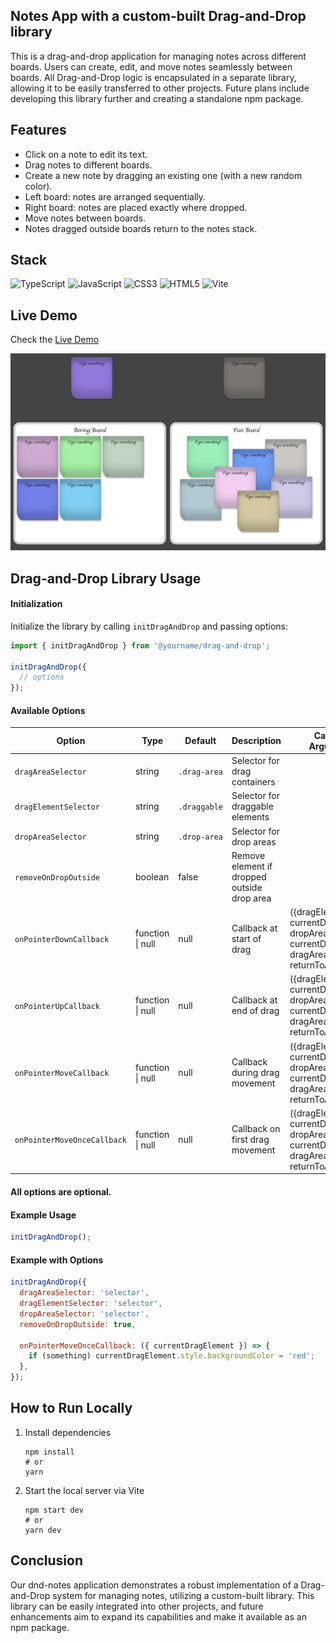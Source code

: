 ## Notes App with a custom-built Drag-and-Drop library

This is a drag-and-drop application for managing notes across different boards. Users can create, edit, and move notes seamlessly between boards.
All Drag-and-Drop logic is encapsulated in a separate library, allowing it to be easily transferred to other projects. Future plans include developing this library further and creating a standalone npm package.

## Features

- Click on a note to edit its text.
- Drag notes to different boards.
- Create a new note by dragging an existing one (with a new random color).
- Left board: notes are arranged sequentially.
- Right board: notes are placed exactly where dropped.
- Move notes between boards.
- Notes dragged outside boards return to the notes stack.

## Stack

![TypeScript](https://img.shields.io/badge/typescript-%23007ACC.svg?style=for-the-badge&logo=typescript&logoColor=white)
![JavaScript](https://img.shields.io/badge/javascript-%23F7DF1E.svg?style=for-the-badge&logo=javascript&logoColor=black)
![CSS3](https://img.shields.io/badge/css3-%231572B6.svg?style=for-the-badge&logo=css3&logoColor=white)
![HTML5](https://img.shields.io/badge/html5-%23E34F26.svg?style=for-the-badge&logo=html5&logoColor=white)
![Vite](https://img.shields.io/badge/vite-%23646CFF.svg?style=for-the-badge&logo=vite&logoColor=white)

## Live Demo

Check the [Live Demo](https://ark-web-dev.github.io/dnd-notes/)

![project-image](project-image.png)

## Drag-and-Drop Library Usage

#### Initialization

Initialize the library by calling `initDragAndDrop` and passing options:

```javascript
import { initDragAndDrop } from '@yourname/drag-and-drop';

initDragAndDrop({
  // options
});
```

#### Available Options

| Option                      | Type             | Default      | Description                                 | Callback Arguments                                                                        |
| --------------------------- | ---------------- | ------------ | ------------------------------------------- | ----------------------------------------------------------------------------------------- |
| `dragAreaSelector`          | string           | `.drag-area` | Selector for drag containers                |                                                                                           |
| `dragElementSelector`       | string           | `.draggable` | Selector for draggable elements             |                                                                                           |
| `dropAreaSelector`          | string           | `.drop-area` | Selector for drop areas                     |                                                                                           |
| `removeOnDropOutside`       | boolean          | false        | Remove element if dropped outside drop area |                                                                                           |
| `onPointerDownCallback`     | function \| null | null         | Callback at start of drag                   | ({dragElements, currentDragElement, dropAreas, currentDropArea, dragAreas, returnToArea}) |
| `onPointerUpCallback`       | function \| null | null         | Callback at end of drag                     | ({dragElements, currentDragElement, dropAreas, currentDropArea, dragAreas, returnToArea}) |
| `onPointerMoveCallback`     | function \| null | null         | Callback during drag movement               | ({dragElements, currentDragElement, dropAreas, currentDropArea, dragAreas, returnToArea}) |
| `onPointerMoveOnceCallback` | function \| null | null         | Callback on first drag movement             | ({dragElements, currentDragElement, dropAreas, currentDropArea, dragAreas, returnToArea}) |

#### All options are optional.

#### Example Usage

```javascript
initDragAndDrop();
```

#### Example with Options

```javascript
initDragAndDrop({
  dragAreaSelector: 'selector',
  dragElementSelector: 'selector',
  dropAreaSelector: 'selector',
  removeOnDropOutside: true,

  onPointerMoveOnceCallback: ({ currentDragElement }) => {
    if (something) currentDragElement.style.backgroundColor = 'red';
  },
});
```

## How to Run Locally

1. Install dependencies

   ```
   npm install
   # or
   yarn
   ```

2. Start the local server via Vite
   ```
   npm start dev
   # or
   yarn dev
   ```

## Conclusion

Our dnd-notes application demonstrates a robust implementation of a Drag-and-Drop system for managing notes, utilizing a custom-built library. This library can be easily integrated into other projects, and future enhancements aim to expand its capabilities and make it available as an npm package.
